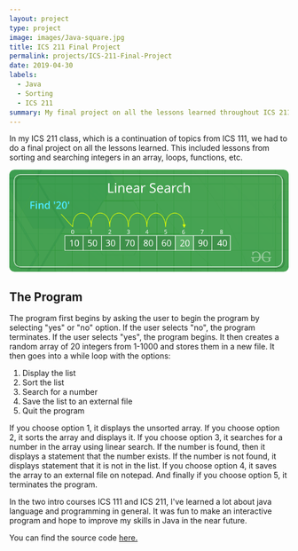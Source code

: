 ```yaml
---
layout: project
type: project
image: images/Java-square.jpg
title: ICS 211 Final Project
permalink: projects/ICS-211-Final-Project
date: 2019-04-30
labels:
  - Java
  - Sorting
  - ICS 211
summary: My final project on all the lessons learned throughout ICS 211.
---
```

In my ICS 211 class, which is a continuation of topics from ICS 111, we had to do a final project on all the lessons learned. This included lessons from sorting and searching integers in an array, loops, functions, etc. 

<img class="ui huge centered image" src="../images/Linear-Search.png">

## The Program
The program first begins by asking the user to begin the program by selecting "yes" or "no" option. If the user selects "no", the program terminates. If the user selects "yes", the program begins. It then creates a random array of 20 integers from 1-1000 and stores them in a new file. It then goes into a while loop with the options:

1) Display the list
2) Sort the list
3) Search for a number
4) Save the list to an external file
5) Quit the program

If you choose option 1, it displays the unsorted array. If you choose option 2, it sorts the array and displays it. If you choose option 3, it searches for a number in the array using linear search. If the number is found, then it displays a statement that the number exists. If the number is not found, it displays statement that it is not in the list. If you choose option 4, it saves the array to an external file on notepad. And finally if you choose option 5, it terminates the program.

In the two intro courses ICS 111 and ICS 211, I've learned a lot about java language and programming in general. It was fun to make an interactive program and hope to improve my skills in Java in the near future.

You can find the source code <a href="https://github.com/Wonbk/ICS-211-final-project/blob/master/FinalProject1.java">here.